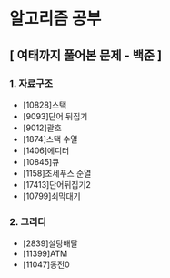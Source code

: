 # 알고리즘 공부

## **[ 여태까지 풀어본 문제 - 백준 ]**
### 1. 자료구조
  - [10828]스택
  - [9093]단어 뒤집기
  - [9012]괄호
  - [1874]스택 수열
  - [1406]에디터
  - [10845]큐
  - [1158]조세푸스 순열
  - [17413]단어뒤집기2
  - [10799]쇠막대기

### 2. 그리디
  - [2839]설탕배달
  - [11399]ATM
  - [11047]동전0
